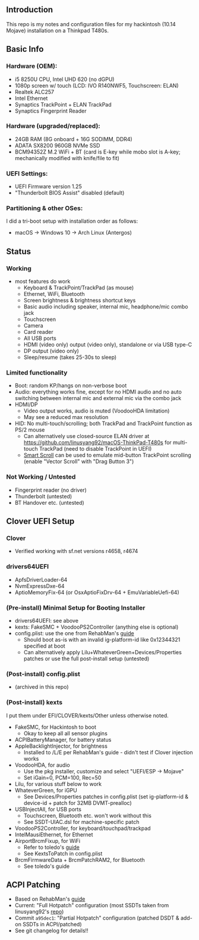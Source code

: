 ## Introduction

This repo is my notes and configuration files for my hackintosh (10.14 Mojave) installation on a Thinkpad T480s.

## Basic Info

### Hardware (OEM):

* i5 8250U CPU, Intel UHD 620 (no dGPU)
* 1080p screen w/ touch (LCD: IVO R140NWF5, Touchscreen: ELAN)
* Realtek ALC257
* Intel Ethernet
* Synaptics TrackPoint + ELAN TrackPad
* Synaptics Fingerprint Reader

### Hardware (upgraded/replaced):

* 24GB RAM (8G onboard + 16G SODIMM, DDR4)
* ADATA SX8200 960GB NVMe SSD
* BCM94352Z M.2 WiFi + BT (card is E-key while mobo slot is A-key; mechanically modified with knife/file to fit)

### UEFI Settings:

* UEFI Firmware version 1.25
* "Thunderbolt BIOS Assist" disabled (default)

### Partitioning & other OSes:

I did a tri-boot setup with installation order as follows:

* macOS -> Windows 10 -> Arch Linux (Antergos)

## Status

### Working
* most features do work
  * Keyboard & TrackPoint/TrackPad (as mouse)
  * Ethernet, WiFi, Bluetooth
  * Screen brightness & brightness shortcut keys
  * Basic audio including speaker, internal mic, headphone/mic combo jack
  * Touchscreen
  * Camera
  * Card reader
  * All USB ports
  * HDMI (video only) output (video only), standalone or via USB type-C
  * DP output (video only)
  * Sleep/resume (takes 25-30s to sleep)

### Limited functionality

* Boot: random KP/hangs on non-verbose boot
* Audio: everything works fine, except for no HDMI audio and no auto switching between internal mic and external mic via the combo jack
* HDMI/DP
  * Video output works, audio is muted (VoodooHDA limitation)
  * May see a reduced max resolution
* HID: No multi-touch/scrolling; both TrackPad and TrackPoint function as PS/2 mouse
  * Can alternatively use closed-source ELAN driver at https://github.com/linusyang92/macOS-ThinkPad-T480s for multi-touch TrackPad (need to disable TrackPoint in UEFI)
  * [Smart Scroll](http://www.marcmoini.com/sx_en.html) can be used to emulate mid-button TrackPoint scrolling (enable "Vector Scroll" with "Drag Button 3")
### Not Working / Untested

* Fingerprint reader (no driver)
* Thunderbolt (untested)
* BT Handover etc. (untested)

## Clover UEFI Setup

### Clover

* Verified working with sf.net versions r4658, r4674

### drivers64UEFI

* ApfsDriverLoader-64
* NvmExpressDxe-64
* AptioMemoryFix-64 (or OsxAptioFixDrv-64 + EmuVariableUefi-64)

### (Pre-install) Minimal Setup for Booting Installer

* drivers64UEFI: see above
* kexts: FakeSMC + VoodooPS2Controller (anything else is optional)
* config.plist: use the one from RehabMan's [guide](https://www.tonymacx86.com/threads/guide-booting-the-os-x-installer-on-laptops-with-clover.148093/)
  * Should boot as-is with an invalid ig-platform-id like 0x12344321 specified at boot
  * Can alternatively apply Lilu+WhateverGreen+Devices/Properties patches or use the full post-install setup (untested)

### (Post-install) config.plist

* (archived in this repo)

### (Post-install) kexts

I put them under EFI/CLOVER/kexts/Other unless otherwise noted.

* FakeSMC, for Hackintosh to boot
  * Okay to keep all all sensor plugins
* ACPIBatteryManager, for battery status
* AppleBacklightInjector, for brightness
  * Installed to /L/E per RehabMan's guide - didn't test if Clover injection works
* VoodooHDA, for audio
  * Use the pkg installer, customize and select "UEFI/ESP -> Mojave"
  * Set iGain=0, PCM=100, Rec=50
* Lilu, for various stuff below to work
* WhateverGreen, for iGPU
  * See Devices/Properties patches in config.plist (set ig-platform-id & device-id + patch for 32MB DVMT-prealloc)
* USBInjectAll, for USB ports
  * Touchscreen, Bluetooth etc. won't work without this
  * See SSDT-UIAC.dsl for machine-specific patch
* VoodooPS2Controller, for keyboard/touchpad/trackpad
* IntelMausiEthernet, for Ethernet
* AirportBrcmFixup, for WiFi
  * Refer to toledo's [guide](https://www.tonymacx86.com/threads/broadcom-wifi-bluetooth-guide.242423/)
  * See KextsToPatch in config.plist
* BrcmFirmwareData + BrcmPatchRAM2, for Bluetooth
  * See toledo's guide

## ACPI Patching

* Based on RehabMan's [guide](https://www.tonymacx86.com/threads/guide-patching-laptop-dsdt-ssdts.152573/)
* Current: "Full Hotpatch" configuration (most SSDTs taken from linusyang92's [repo](https://github.com/linusyang92/macOS-ThinkPad-T480s))
* Commit `a95dec1`: "Partial Hotpatch" configuration (patched DSDT & add-on SSDTs in ACPI/patched)
* See git changelog for details!!
